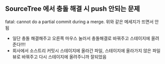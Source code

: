 ## SourceTree 에서 충돌 해결 시 push 안되는 문제
fatal: cannot do a partial commit during a merge.
위와 같은 메세지가 뜨면서 안됨
- 일단 충돌 해결해주고 오른쪽 마우스 눌러서 충돌해결로 바꿔주고 스테이지에 올려준다!!!!
- 회사에서 소스트리 커밋시 스테이지에 올라간 파일, 스테이지에 올라가지 않은 파일 뷰로 바꿔주고 다시 스테이지에 올려주니까 잘되었음